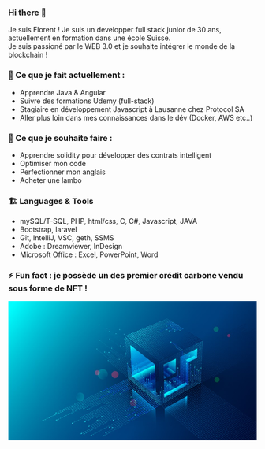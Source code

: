 ### Hi there 👋

Je suis Florent ! Je suis un developper full stack junior de 30 ans, actuellement en formation dans une école Suisse. <br>
Je suis passioné par le WEB 3.0 et je souhaite intégrer le monde de la blockchain !

### 🔭 Ce que je fait actuellement :

- Apprendre Java & Angular
- Suivre des formations Udemy (full-stack)
- Stagiaire en développement Javascript à Lausanne chez Protocol SA
- Aller plus loin dans mes connaissances dans le dév (Docker, AWS etc..)

### 🌱 Ce que je souhaite faire :

- Apprendre solidity pour développer des contrats intelligent
- Optimiser mon code
- Perfectionner mon anglais
- Acheter une lambo

### 🏗️ Languages & Tools

- mySQL/T-SQL, PHP, html/css, C, C#, Javascript, JAVA
- Bootstrap, laravel
- Git, IntelliJ, VSC, geth, SSMS
- Adobe : Dreamviewer, InDesign
- Microsoft Office : Excel, PowerPoint, Word

### ⚡ Fun fact : je possède un des premier crédit carbone vendu sous forme de NFT !

![Photo banner](https://raw.githubusercontent.com/WitaminF/WitaminF/main/IMG/bannerprofile.jpg)

